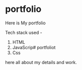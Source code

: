 # portfolio
Here is My portfolio

Tech stack used -
1) HTML
2) JavaScrip# portfoliot
3) Css

here all about my details and work.

